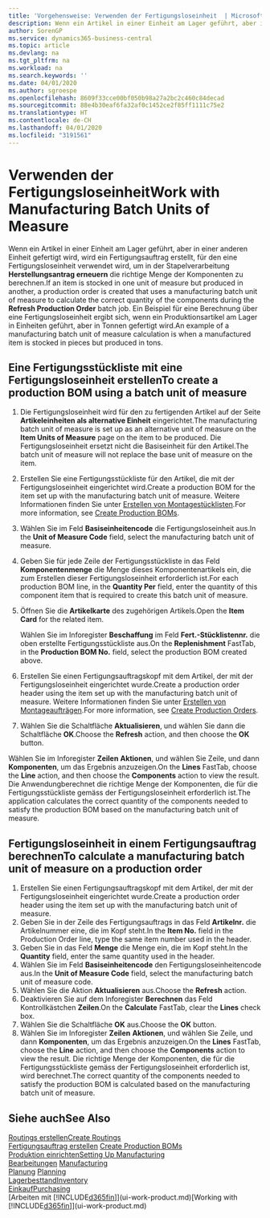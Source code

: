 ```yaml
---
title: 'Vorgehensweise: Verwenden der Fertigungsloseinheit  | Microsoft Docs'
description: Wenn ein Artikel in einer Einheit am Lager geführt, aber in einer anderen Einheit gefertigt wird, kann ein Fertigungsauftrag erstellt werden, für den eine Fertigungsloseinheit verwendet wird, um in der Stapelverarbeitung  FA berechnen die richtige Menge der Komponenten zu berechnen. Ein Beispiel für eine Berechnung über eine Fertigungsloseinheit ergibt sich, wenn ein Produktionsartikel am Lager in Einheiten geführt, aber in Tonnen gefertigt wird.
author: SorenGP
ms.service: dynamics365-business-central
ms.topic: article
ms.devlang: na
ms.tgt_pltfrm: na
ms.workload: na
ms.search.keywords: ''
ms.date: 04/01/2020
ms.author: sgroespe
ms.openlocfilehash: 8609f33cce00bf050b98a27a2bc2c460c84decad
ms.sourcegitcommit: 88e4b30eaf6fa32af0c1452ce2f85ff1111c75e2
ms.translationtype: HT
ms.contentlocale: de-CH
ms.lasthandoff: 04/01/2020
ms.locfileid: "3191561"
---
```

# <a name="work-with-manufacturing-batch-units-of-measure"></a><span data-ttu-id="9c08f-104">Verwenden der Fertigungsloseinheit</span><span class="sxs-lookup"><span data-stu-id="9c08f-104">Work with Manufacturing Batch Units of Measure</span></span>
<span data-ttu-id="9c08f-105">Wenn ein Artikel in einer Einheit am Lager geführt, aber in einer anderen Einheit gefertigt wird, wird ein Fertigungsauftrag erstellt, für den eine Fertigungsloseinheit verwendet wird, um in der Stapelverarbeitung **Herstellungsantrag erneuern** die richtige Menge der Komponenten zu berechnen.</span><span class="sxs-lookup"><span data-stu-id="9c08f-105">If an item is stocked in one unit of measure but produced in another, a production order is created that uses a manufacturing batch unit of measure to calculate the correct quantity of the components during the **Refresh Production Order** batch job.</span></span> <span data-ttu-id="9c08f-106">Ein Beispiel für eine Berechnung über eine Fertigungsloseinheit ergibt sich, wenn ein Produktionsartikel am Lager in Einheiten geführt, aber in Tonnen gefertigt wird.</span><span class="sxs-lookup"><span data-stu-id="9c08f-106">An example of a manufacturing batch unit of measure calculation is when a manufactured item is stocked in pieces but produced in tons.</span></span>  

## <a name="to-create-a-production-bom-using-a-batch-unit-of-measure"></a><span data-ttu-id="9c08f-107">Eine Fertigungsstückliste mit eine Fertigungsloseinheit erstellen</span><span class="sxs-lookup"><span data-stu-id="9c08f-107">To create a production BOM using a batch unit of measure</span></span>  
1.  <span data-ttu-id="9c08f-108">Die Fertigungsloseinheit wird für den zu fertigenden Artikel auf der Seite **Artikeleinheiten als alternative Einheit** eingerichtet.</span><span class="sxs-lookup"><span data-stu-id="9c08f-108">The manufacturing batch unit of measure is set up as an alternative unit of measure on the **Item Units of Measure** page on the item to be produced.</span></span> <span data-ttu-id="9c08f-109">Die Fertigungsloseinheit ersetzt nicht die Basiseinheit für den Artikel.</span><span class="sxs-lookup"><span data-stu-id="9c08f-109">The batch unit of measure will not replace the base unit of measure on the item.</span></span>  
2.  <span data-ttu-id="9c08f-110">Erstellen Sie eine Fertigungsstückliste für den Artikel, die mit der Fertigungsloseinheit eingerichtet wird.</span><span class="sxs-lookup"><span data-stu-id="9c08f-110">Create a production BOM for the item set up with the manufacturing batch unit of measure.</span></span> <span data-ttu-id="9c08f-111">Weitere Informationen finden Sie unter [Erstellen von Montagestücklisten](production-how-to-create-production-boms.md).</span><span class="sxs-lookup"><span data-stu-id="9c08f-111">For more information, see [Create Production BOMs](production-how-to-create-production-boms.md).</span></span>  
3.  <span data-ttu-id="9c08f-112">Wählen Sie im Feld **Basiseinheitencode** die Fertigungsloseinheit aus.</span><span class="sxs-lookup"><span data-stu-id="9c08f-112">In the **Unit of Measure Code** field, select the manufacturing batch unit of measure.</span></span>  
4.  <span data-ttu-id="9c08f-113">Geben Sie für jede Zeile der Fertigungsstückliste in das Feld **Komponentenmenge** die Menge dieses Komponentenartikels ein, die zum Erstellen dieser Fertigungsloseinheit erforderlich ist.</span><span class="sxs-lookup"><span data-stu-id="9c08f-113">For each production BOM line, in the **Quantity Per** field, enter the quantity of this component item that is required to create this batch unit of measure.</span></span>  
5.  <span data-ttu-id="9c08f-114">Öffnen Sie die  **Artikelkarte** des zugehörigen Artikels.</span><span class="sxs-lookup"><span data-stu-id="9c08f-114">Open the **Item Card** for the related item.</span></span>  

    <span data-ttu-id="9c08f-115">Wählen Sie im Inforegister **Beschaffung** im Feld **Fert.-Stücklistennr.** die oben erstellte Fertigungsstückliste aus.</span><span class="sxs-lookup"><span data-stu-id="9c08f-115">On the **Replenishment** FastTab, in the **Production BOM No.** field, select the production BOM created above.</span></span>  
6.  <span data-ttu-id="9c08f-116">Erstellen Sie einen Fertigungsauftragskopf mit dem Artikel, der mit der Fertigungsloseinheit eingerichtet wurde.</span><span class="sxs-lookup"><span data-stu-id="9c08f-116">Create a production order header using the item set up with the manufacturing batch unit of measure.</span></span> <span data-ttu-id="9c08f-117">Weitere Informationen finden Sie unter [Erstellen von Montageaufträgen](production-how-to-create-production-orders.md).</span><span class="sxs-lookup"><span data-stu-id="9c08f-117">For more information, see [Create Production Orders](production-how-to-create-production-orders.md).</span></span>  
7.  <span data-ttu-id="9c08f-118">Wählen Sie die Schaltfläche **Aktualisieren**, und wählen Sie dann die Schaltfläche **OK**.</span><span class="sxs-lookup"><span data-stu-id="9c08f-118">Choose the **Refresh** action, and then choose  the **OK** button.</span></span>  

<span data-ttu-id="9c08f-119">Wählen Sie im Inforegister **Zeilen** **Aktionen**, und wählen Sie Zeile, und dann **Komponenten**, um das Ergebnis anzuzeigen.</span><span class="sxs-lookup"><span data-stu-id="9c08f-119">On the **Lines** FastTab, choose the **Line** action, and then choose the **Components** action to view the result.</span></span> <span data-ttu-id="9c08f-120">Die Anwendungberechnet die richtige Menge der Komponenten, die für die Fertigungsstückliste gemäss der Fertigungsloseinheit erforderlich ist.</span><span class="sxs-lookup"><span data-stu-id="9c08f-120">The application calculates the correct quantity of the components needed to satisfy the production BOM based on the manufacturing batch unit of measure.</span></span>  

## <a name="to-calculate-a-manufacturing-batch-unit-of-measure-on-a-production-order"></a><span data-ttu-id="9c08f-121">Fertigungsloseinheit in einem Fertigungsauftrag berechnen</span><span class="sxs-lookup"><span data-stu-id="9c08f-121">To calculate a manufacturing batch unit of measure on a production order</span></span>  
1.  <span data-ttu-id="9c08f-122">Erstellen Sie einen Fertigungsauftragskopf mit dem Artikel, der mit der Fertigungsloseinheit eingerichtet wurde.</span><span class="sxs-lookup"><span data-stu-id="9c08f-122">Create a production order header using the item set up with the manufacturing batch unit of measure.</span></span>  
2.  <span data-ttu-id="9c08f-123">Geben Sie in der Zeile des Fertigungsauftrags in das Feld **Artikelnr.** die Artikelnummer eine, die im Kopf steht.</span><span class="sxs-lookup"><span data-stu-id="9c08f-123">In the **Item No.** field in the Production Order line, type the same item number used in the header.</span></span>  
3.  <span data-ttu-id="9c08f-124">Geben Sie in das Feld **Menge** die Menge ein, die im Kopf steht.</span><span class="sxs-lookup"><span data-stu-id="9c08f-124">In the **Quantity** field, enter the same quantity used in the header.</span></span>  
4.  <span data-ttu-id="9c08f-125">Wählen Sie im Feld **Basiseinheitencode** den Fertigungsloseinheitencode aus.</span><span class="sxs-lookup"><span data-stu-id="9c08f-125">In the **Unit of Measure Code** field, select the manufacturing batch unit of measure code.</span></span>  
5.  <span data-ttu-id="9c08f-126">Wählen Sie die Aktion **Aktualisieren** aus.</span><span class="sxs-lookup"><span data-stu-id="9c08f-126">Choose the **Refresh** action.</span></span>
6.  <span data-ttu-id="9c08f-127">Deaktivieren Sie auf dem Inforegister **Berechnen** das Feld Kontrollkästchen **Zeilen**.</span><span class="sxs-lookup"><span data-stu-id="9c08f-127">On the **Calculate** FastTab, clear the **Lines** check box.</span></span>  
7.  <span data-ttu-id="9c08f-128">Wählen Sie die Schaltfläche **OK** aus.</span><span class="sxs-lookup"><span data-stu-id="9c08f-128">Choose the **OK** button.</span></span>  
8.  <span data-ttu-id="9c08f-129">Wählen Sie im Inforegister **Zeilen** **Aktionen**, und wählen Sie Zeile, und dann **Komponenten**, um das Ergebnis anzuzeigen.</span><span class="sxs-lookup"><span data-stu-id="9c08f-129">On the **Lines** FastTab, choose the **Line** action, and then choose the **Components** action to view the result.</span></span> <span data-ttu-id="9c08f-130">Die richtige Menge der Komponenten, die für die Fertigungsstückliste gemäss der Fertigungsloseinheit erforderlich ist, wird berechnet.</span><span class="sxs-lookup"><span data-stu-id="9c08f-130">The correct quantity of the components needed to satisfy the production BOM is calculated based on the manufacturing batch unit of measure.</span></span>  

## <a name="see-also"></a><span data-ttu-id="9c08f-131">Siehe auch</span><span class="sxs-lookup"><span data-stu-id="9c08f-131">See Also</span></span>  
[<span data-ttu-id="9c08f-132">Routings erstellen</span><span class="sxs-lookup"><span data-stu-id="9c08f-132">Create Routings</span></span>](production-how-to-create-routings.md)  
<span data-ttu-id="9c08f-133">[Fertigungsauftrag erstellen](production-how-to-create-production-boms.md)   </span><span class="sxs-lookup"><span data-stu-id="9c08f-133">[Create Production BOMs](production-how-to-create-production-boms.md)   </span></span>  
[<span data-ttu-id="9c08f-134">Produktion einrichten</span><span class="sxs-lookup"><span data-stu-id="9c08f-134">Setting Up Manufacturing</span></span>](production-configure-production-processes.md)  
<span data-ttu-id="9c08f-135">[Bearbeitungen](production-manage-manufacturing.md)  </span><span class="sxs-lookup"><span data-stu-id="9c08f-135">[Manufacturing](production-manage-manufacturing.md)  </span></span>  
<span data-ttu-id="9c08f-136">[Planung](production-planning.md) </span><span class="sxs-lookup"><span data-stu-id="9c08f-136">[Planning](production-planning.md) </span></span>  
[<span data-ttu-id="9c08f-137">Lagerbesttand</span><span class="sxs-lookup"><span data-stu-id="9c08f-137">Inventory</span></span>](inventory-manage-inventory.md)  
[<span data-ttu-id="9c08f-138">Einkauf</span><span class="sxs-lookup"><span data-stu-id="9c08f-138">Purchasing</span></span>](purchasing-manage-purchasing.md)  
<span data-ttu-id="9c08f-139">[Arbeiten mit [!INCLUDE[d365fin](includes/d365fin_md.md)]](ui-work-product.md)</span><span class="sxs-lookup"><span data-stu-id="9c08f-139">[Working with [!INCLUDE[d365fin](includes/d365fin_md.md)]](ui-work-product.md)</span></span>  
